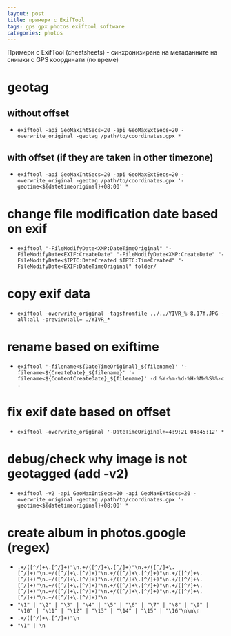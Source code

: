 ```yaml
---
layout: post
title: примери с ExifTool
tags: gps gpx photos exiftool software
categories: photos
---
```

Примери с ExifTool (cheatsheets) - синхронизиране на метаданните на снимки с GPS координати (по време)


# geotag

## without offset
- `exiftool -api GeoMaxIntSecs=20 -api GeoMaxExtSecs=20 -overwrite_original -geotag /path/to/coordinates.gpx *`

## with offset (if they are taken in other timezone)
- `exiftool -api GeoMaxIntSecs=20 -api GeoMaxExtSecs=20 -overwrite_original -geotag /path/to/coordinates.gpx '-geotime<${datetimeoriginal}+08:00' *`

# change file modification date based on exif
- `exiftool "-FileModifyDate<XMP:DateTimeOriginal" "-FileModifyDate<EXIF:CreateDate" "-FileModifyDate<XMP:CreateDate" "-FileModifyDate<$IPTC:DateCreated $IPTC:TimeCreated" "-FileModifyDate<EXIF:DateTimeOriginal" folder/`

# copy exif data
- `exiftool -overwrite_original -tagsfromfile ../../YIVR_%-8.17f.JPG -all:all -preview:all= ./YIVR_*`

# rename based on exiftime
- `exiftool '-filename<${DateTimeOriginal}_${filename}' '-filename<${CreateDate}_${filename}' '-filename<${ContentCreateDate}_${filename}' -d %Y-%m-%d-%H-%M-%S%%-c .`

# fix exif date based on offset
- `exiftool -overwrite_original '-DateTimeOriginal+=4:9:21 04:45:12' *`

# debug/check why image is not geotagged (add -v2)
- `exiftool -v2 -api GeoMaxIntSecs=20 -api GeoMaxExtSecs=20 -overwrite_original -geotag /path/to/coordinates.gpx '-geotime<${datetimeoriginal}+08:00' *`

# create album in photos.google (regex)
- `.+/([^/]+\.[^/]+)"\n.+/([^/]+\.[^/]+)"\n.+/([^/]+\.[^/]+)"\n.+/([^/]+\.[^/]+)"\n.+/([^/]+\.[^/]+)"\n.+/([^/]+\.[^/]+)"\n.+/([^/]+\.[^/]+)"\n.+/([^/]+\.[^/]+)"\n.+/([^/]+\.[^/]+)"\n.+/([^/]+\.[^/]+)"\n.+/([^/]+\.[^/]+)"\n.+/([^/]+\.[^/]+)"\n.+/([^/]+\.[^/]+)"\n.+/([^/]+\.[^/]+)"\n.+/([^/]+\.[^/]+)"\n.+/([^/]+\.[^/]+)"\n`
- `"\1" | "\2" | "\3" | "\4" | "\5" | "\6" | "\7" | "\8" | "\9" | "\10" | "\11" | "\12" | "\13" | "\14" | "\15" | "\16"\n\n\n`
- `.+/([^/]+\.[^/]+)"\n`
- `"\1" | \n`
